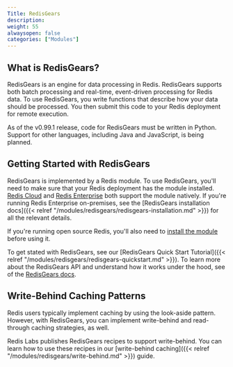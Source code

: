 ```yaml
---
Title: RedisGears
description:
weight: 55
alwaysopen: false
categories: ["Modules"]
---
```

## What is RedisGears?

RedisGears is an engine for data processing in Redis. RedisGears supports both batch processing and real-time, event-driven processing for Redis data. To use RedisGears, you write functions that describe how your data should be processed. You then submit this code to your Redis deployment for remote execution.

As of the v0.99.1 release, code for RedisGears must be written in Python. Support for other languages, including Java and JavaScript, is being planned.

## Getting Started with RedisGears

RedisGears is implemented by a Redis module. To use RedisGears, you'll need to make sure that your Redis deployment has the module installed. [Redis Cloud](https://redislabs.com/redis-enterprise-cloud/) and [Redis Enterprise](https://docs.redislabs.com/latest/rs/) both support the module natively. If you're running Redis Enterprise on-premises, see the [RedisGears installation docs]({{< relref "/modules/redisgears/redisgears-installation.md" >}}) for all the relevant details.

If you're running open source Redis, you'll also need to [install the module](https://oss.redislabs.com/redisgears/quickstart.html) before using it.

To get stated with RedisGears, see our [RedisGears Quick Start Tutorial]({{< relref "/modules/redisgears/redisgears-quickstart.md" >}}). To learn more about the RedisGears API and understand how it works under the hood, see of the [RedisGears docs](https://oss.redislabs.com/redisgears/).

## Write-Behind Caching Patterns

Redis users typically implement caching by using the look-aside pattern. However, with RedisGears, you can implement write-behind and read-through caching strategies, as well.

Redis Labs publishes RedisGears recipes to support write-behind. You can learn how to use these recipes in our [write-behind caching]({{< relref "/modules/redisgears/write-behind.md" >}}) guide.
